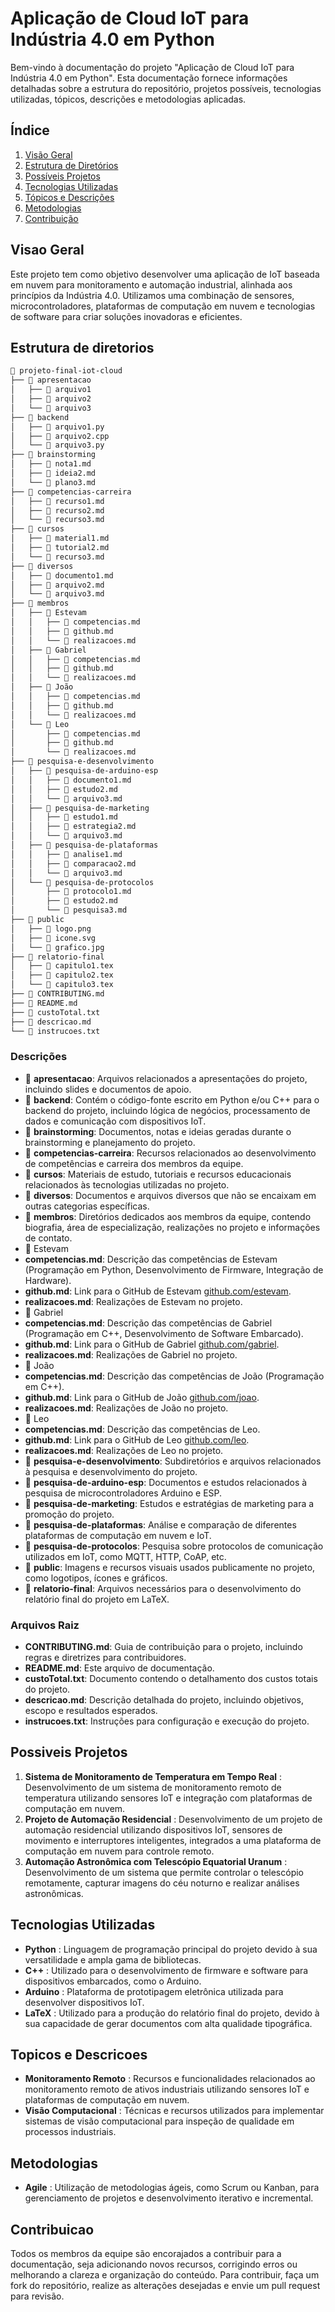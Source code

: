 # Aplicação de Cloud IoT para Indústria 4.0 em Python
Bem-vindo à documentação do projeto "Aplicação de Cloud IoT para Indústria 4.0 em Python". Esta documentação fornece informações detalhadas sobre a estrutura do repositório, projetos possíveis, tecnologias utilizadas, tópicos, descrições e metodologias aplicadas.

## Índice 
1. [Visão Geral](#visao-geral) 
2. [Estrutura de Diretórios](#estrutura-de-diretorios) 
3. [Possíveis Projetos](#possiveis-projetos) 
4. [Tecnologias Utilizadas](#tecnologias-utilizadas) 
5. [Tópicos e Descrições](#topicos-e-descricoes) 
6. [Metodologias](#metodologias) 
7. [Contribuição](#contribuicao)

## Visao Geral
Este projeto tem como objetivo desenvolver uma aplicação de IoT baseada em nuvem para monitoramento e automação industrial, alinhada aos princípios da Indústria 4.0. Utilizamos uma combinação de sensores, microcontroladores, plataformas de computação em nuvem e tecnologias de software para criar soluções inovadoras e eficientes.

## Estrutura de diretorios

```md
📁 projeto-final-iot-cloud
├── 📁 apresentacao
│   ├── 📄 arquivo1
│   ├── 📄 arquivo2
│   └── 📄 arquivo3
├── 📁 backend
│   ├── 📄 arquivo1.py
│   ├── 📄 arquivo2.cpp
│   └── 📄 arquivo3.py
├── 📁 brainstorming
│   ├── 📄 nota1.md
│   ├── 📄 ideia2.md
│   └── 📄 plano3.md
├── 📁 competencias-carreira
│   ├── 📄 recurso1.md
│   ├── 📄 recurso2.md
│   └── 📄 recurso3.md
├── 📁 cursos
│   ├── 📄 material1.md
│   ├── 📄 tutorial2.md
│   └── 📄 recurso3.md
├── 📁 diversos
│   ├── 📄 documento1.md
│   ├── 📄 arquivo2.md
│   └── 📄 arquivo3.md
├── 📁 membros
│   ├── 📁 Estevam
│   │   ├── 📄 competencias.md
│   │   ├── 📄 github.md
│   │   └── 📄 realizacoes.md
│   ├── 📁 Gabriel
│   │   ├── 📄 competencias.md
│   │   ├── 📄 github.md
│   │   └── 📄 realizacoes.md
│   ├── 📁 João
│   │   ├── 📄 competencias.md
│   │   ├── 📄 github.md
│   │   └── 📄 realizacoes.md
│   └── 📁 Leo
│       ├── 📄 competencias.md
│       ├── 📄 github.md
│       └── 📄 realizacoes.md
├── 📁 pesquisa-e-desenvolvimento
│   ├── 📁 pesquisa-de-arduino-esp
│   │   ├── 📄 documento1.md
│   │   ├── 📄 estudo2.md
│   │   └── 📄 arquivo3.md
│   ├── 📁 pesquisa-de-marketing
│   │   ├── 📄 estudo1.md
│   │   ├── 📄 estrategia2.md
│   │   └── 📄 arquivo3.md
│   ├── 📁 pesquisa-de-plataformas
│   │   ├── 📄 analise1.md
│   │   ├── 📄 comparacao2.md
│   │   └── 📄 arquivo3.md
│   └── 📁 pesquisa-de-protocolos
│       ├── 📄 protocolo1.md
│       ├── 📄 estudo2.md
│       └── 📄 pesquisa3.md
├── 📁 public
│   ├── 📄 logo.png
│   ├── 📄 icone.svg
│   └── 📄 grafico.jpg
├── 📁 relatorio-final
│   ├── 📄 capitulo1.tex
│   ├── 📄 capitulo2.tex
│   └── 📄 capitulo3.tex
├── 📄 CONTRIBUTING.md
├── 📄 README.md
├── 📄 custoTotal.txt
├── 📄 descricao.md
└── 📄 instrucoes.txt
```

### Descrições
- 📁 **apresentacao**: Arquivos relacionados a apresentações do projeto, incluindo slides e documentos de apoio.
- 📁 **backend**: Contém o código-fonte escrito em Python e/ou C++ para o backend do projeto, incluindo lógica de negócios, processamento de dados e comunicação com dispositivos IoT.
- 📁 **brainstorming**: Documentos, notas e ideias geradas durante o brainstorming e planejamento do projeto.
- 📁 **competencias-carreira**: Recursos relacionados ao desenvolvimento de competências e carreira dos membros da equipe.
- 📁 **cursos**: Materiais de estudo, tutoriais e recursos educacionais relacionados às tecnologias utilizadas no projeto.
- 📁 **diversos**: Documentos e arquivos diversos que não se encaixam em outras categorias específicas.
- 📁 **membros**: Diretórios dedicados aos membros da equipe, contendo biografia, área de especialização, realizações no projeto e informações de contato.
- 📁 Estevam
- **competencias.md**: Descrição das competências de Estevam (Programação em Python, Desenvolvimento de Firmware, Integração de Hardware).
- **github.md**: Link para o GitHub de Estevam [github.com/estevam](https://github.com/estevam5s).
- **realizacoes.md**: Realizações de Estevam no projeto.
- 📁 Gabriel
- **competencias.md**: Descrição das competências de Gabriel (Programação em C++, Desenvolvimento de Software Embarcado).
- **github.md**: Link para o GitHub de Gabriel [github.com/gabriel](https://github.com/gfucci).
- **realizacoes.md**: Realizações de Gabriel no projeto.
- 📁 João
- **competencias.md**: Descrição das competências de João (Programação em C++).
- **github.md**: Link para o GitHub de João [github.com/joao](https://github.com/Devjoaodaniel).
- **realizacoes.md**: Realizações de João no projeto.
- 📁 Leo
- **competencias.md**: Descrição das competências de Leo.
- **github.md**: Link para o GitHub de Leo [github.com/leo](https://github.com/JamesbondCBS).
- **realizacoes.md**: Realizações de Leo no projeto.
- 📁 **pesquisa-e-desenvolvimento**: Subdiretórios e arquivos relacionados à pesquisa e desenvolvimento do projeto.
- 📁 **pesquisa-de-arduino-esp**: Documentos e estudos relacionados à pesquisa de microcontroladores Arduino e ESP.
- 📁 **pesquisa-de-marketing**: Estudos e estratégias de marketing para a promoção do projeto.
- 📁 **pesquisa-de-plataformas**: Análise e comparação de diferentes plataformas de computação em nuvem e IoT.
- 📁 **pesquisa-de-protocolos**: Pesquisa sobre protocolos de comunicação utilizados em IoT, como MQTT, HTTP, CoAP, etc.
- 📁 **public**: Imagens e recursos visuais usados publicamente no projeto, como logotipos, ícones e gráficos.
- 📁 **relatorio-final**: Arquivos necessários para o desenvolvimento do relatório final do projeto em LaTeX.

### Arquivos Raiz
- **CONTRIBUTING.md**: Guia de contribuição para o projeto, incluindo regras e diretrizes para contribuidores.
- **README.md**: Este arquivo de documentação.
- **custoTotal.txt**: Documento contendo o detalhamento dos custos totais do projeto.
- **descricao.md**: Descrição detalhada do projeto, incluindo objetivos, escopo e resultados esperados.
- **instrucoes.txt**: Instruções para configuração e execução do projeto.

## Possiveis Projetos 
1. **Sistema de Monitoramento de Temperatura em Tempo Real** : Desenvolvimento de um sistema de monitoramento remoto de temperatura utilizando sensores IoT e integração com plataformas de computação em nuvem. 
2. **Projeto de Automação Residencial** : Desenvolvimento de um projeto de automação residencial utilizando dispositivos IoT, sensores de movimento e interruptores inteligentes, integrados a uma plataforma de computação em nuvem para controle remoto. 
3. **Automação Astronômica com Telescópio Equatorial Uranum** : Desenvolvimento de um sistema que permite controlar o telescópio remotamente, capturar imagens do céu noturno e realizar análises astronômicas.

## Tecnologias Utilizadas 
- **Python** : Linguagem de programação principal do projeto devido à sua versatilidade e ampla gama de bibliotecas. 
- **C++** : Utilizado para o desenvolvimento de firmware e software para dispositivos embarcados, como o Arduino. 
- **Arduino** : Plataforma de prototipagem eletrônica utilizada para desenvolver dispositivos IoT. 
- **LaTeX** : Utilizado para a produção do relatório final do projeto, devido à sua capacidade de gerar documentos com alta qualidade tipográfica.

## Topicos e Descricoes 
- **Monitoramento Remoto** : Recursos e funcionalidades relacionados ao monitoramento remoto de ativos industriais utilizando sensores IoT e plataformas de computação em nuvem. 
- **Visão Computacional** : Técnicas e recursos utilizados para implementar sistemas de visão computacional para inspeção de qualidade em processos industriais.
## Metodologias 
- **Agile** : Utilização de metodologias ágeis, como Scrum ou Kanban, para gerenciamento de projetos e desenvolvimento iterativo e incremental.

## Contribuicao
Todos os membros da equipe são encorajados a contribuir para a documentação, seja adicionando novos recursos, corrigindo erros ou melhorando a clareza e organização do conteúdo. Para contribuir, faça um fork do repositório, realize as alterações desejadas e envie um pull request para revisão.
